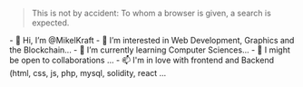 <blockquote>This is not by accident: To whom a browser is given, a search is expected.</blockquote>
- 👋 Hi, I’m @MikelKraft
- 👀 I’m interested in Web Development, Graphics and the Blockchain...
- 🌱 I’m currently learning Computer Sciences...
- 💞️ I might be open to collaborations ...
- 📫 I'm in love with frontend and Backend (html, css, js, php, mysql, solidity, react ...

<!---
MikelKraft/MikelKraft is a ✨ special ✨ repository because its `README.md` (this file) appears on your GitHub profile.
You can click the Preview link to take a look at your changes.
--->
